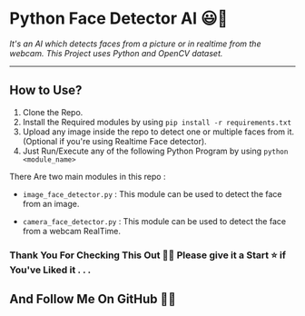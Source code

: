 # Python Face Detector AI 😃🐍

<i><p>It's an AI which detects faces from a picture or in realtime  from the webcam. This Project uses  Python and OpenCV dataset.</p></i>

-------------

## How to Use? 

1. Clone the Repo.
2. Install the Required modules by using ```pip install -r requirements.txt```
3. Upload any image inside the repo to detect one or multiple faces from it. (Optional if you're using Realtime Face detector).
4. Just Run/Execute any of the following Python Program by using ```python <module_name>``` 

There Are two main modules in this repo : 

- ```image_face_detector.py``` : This module can be used to detect the face from an image.

- ```camera_face_detector.py``` :  This module can be used to detect the face from a webcam RealTime.

### Thank You For Checking This Out 🥰🤗 Please give it a Start ⭐ if You've Liked it . . .
## And Follow Me On GitHub 🙏🏻

